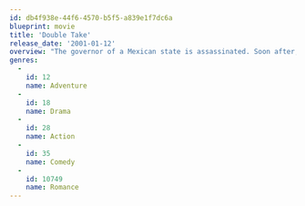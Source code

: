 ```yaml
---
id: db4f938e-44f6-4570-b5f5-a839e1f7dc6a
blueprint: movie
title: 'Double Take'
release_date: '2001-01-12'
overview: "The governor of a Mexican state is assassinated. Soon after, junior executive Daryl Chase's life turns upside down: after he flags a huge transfer of funds from a Mexican account as probably illegal, he's attacked in his apartment, rescued by a CIA agent, finds his secretary shot dead, and witnesses two cops get killed. He calls the CIA guy who tells him to grab the next train to Mexico. Leaving M"
genres:
  -
    id: 12
    name: Adventure
  -
    id: 18
    name: Drama
  -
    id: 28
    name: Action
  -
    id: 35
    name: Comedy
  -
    id: 10749
    name: Romance
---
```

